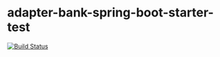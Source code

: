 # adapter-bank-spring-boot-starter-test

[![Build Status](http://ci.rbkmoney.com/buildStatus/icon?job=rbkmoney_private/adapter-bank-spring-boot-starter-test/master)](http://ci.rbkmoney.com/job/rbkmoney_private/job/adapter-bank-spring-boot-starter-test/job/master/)

